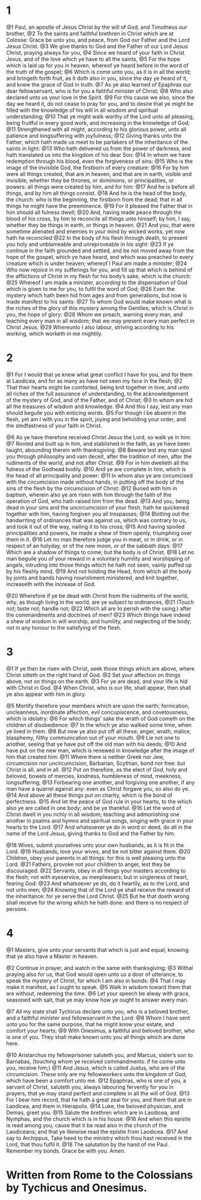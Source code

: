 # 1 
@1 Paul, an apostle of Jesus Christ by the will of God, and Timotheus our brother, 
@2 To the saints and faithful brethren in Christ which are at Colosse: Grace be unto you, and peace, from God our Father and the Lord Jesus Christ. 
@3 We give thanks to God and the Father of our Lord Jesus Christ, praying always for you, 
@4 Since we heard of your faith in Christ Jesus, and of the love which ye have to all the saints, 
@5 For the hope which is laid up for you in heaven, whereof ye heard before in the word of the truth of the gospel; 
@6 Which is come unto you, as it is in all the world; and bringeth forth fruit, as it doth also in you, since the day ye heard of it, and knew the grace of God in truth: 
@7 As ye also learned of Epaphras our dear fellowservant, who is for you a faithful minister of Christ; 
@8 Who also declared unto us your love in the Spirit. 
@9 For this cause we also, since the day we heard it, do not cease to pray for you, and to desire that ye might be filled with the knowledge of his will in all wisdom and spiritual understanding; 
@10 That ye might walk worthy of the Lord unto all pleasing, being fruitful in every good work, and increasing in the knowledge of God; 
@11 Strengthened with all might, according to his glorious power, unto all patience and longsuffering with joyfulness; 
@12 Giving thanks unto the Father, which hath made us meet to be partakers of the inheritance of the saints in light: 
@13 Who hath delivered us from the power of darkness, and hath translated us into the kingdom of his dear Son: 
@14 In whom we have redemption through his blood, even the forgiveness of sins: 
@15 Who is the image of the invisible God, the firstborn of every creature: 
@16 For by him were all things created, that are in heaven, and that are in earth, visible and invisible, whether they be thrones, or dominions, or principalities, or powers: all things were created by him, and for him: 
@17 And he is before all things, and by him all things consist. 
@18 And he is the head of the body, the church: who is the beginning, the firstborn from the dead; that in all things he might have the preeminence. 
@19 For it pleased the Father that in him should all fulness dwell; 
@20 And, having made peace through the blood of his cross, by him to reconcile all things unto himself; by him, I say, whether they be things in earth, or things in heaven. 
@21 And you, that were sometime alienated and enemies in your mind by wicked works, yet now hath he reconciled 
@22 In the body of his flesh through death, to present you holy and unblameable and unreproveable in his sight: 
@23 If ye continue in the faith grounded and settled, and be not moved away from the hope of the gospel, which ye have heard, and which was preached to every creature which is under heaven; whereof I Paul am made a minister; 
@24 Who now rejoice in my sufferings for you, and fill up that which is behind of the afflictions of Christ in my flesh for his body’s sake, which is the church: 
@25 Whereof I am made a minister, according to the dispensation of God which is given to me for you, to fulfil the word of God; 
@26 Even the mystery which hath been hid from ages and from generations, but now is made manifest to his saints: 
@27 To whom God would make known what is the riches of the glory of this mystery among the Gentiles; which is Christ in you, the hope of glory: 
@28 Whom we preach, warning every man, and teaching every man in all wisdom; that we may present every man perfect in Christ Jesus: 
@29 Whereunto I also labour, striving according to his working, which worketh in me mightily. 

# 2 
@1 For I would that ye knew what great conflict I have for you, and for them at Laodicea, and for as many as have not seen my face in the flesh; 
@2 That their hearts might be comforted, being knit together in love, and unto all riches of the full assurance of understanding, to the acknowledgement of the mystery of God, and of the Father, and of Christ; 
@3 In whom are hid all the treasures of wisdom and knowledge. 
@4 And this I say, lest any man should beguile you with enticing words. 
@5 For though I be absent in the flesh, yet am I with you in the spirit, joying and beholding your order, and the stedfastness of your faith in Christ. 

@6 As ye have therefore received Christ Jesus the Lord, so walk ye in him: 
@7 Rooted and built up in him, and stablished in the faith, as ye have been taught, abounding therein with thanksgiving. 
@8 Beware lest any man spoil you through philosophy and vain deceit, after the tradition of men, after the rudiments of the world, and not after Christ. 
@9 For in him dwelleth all the fulness of the Godhead bodily. 
@10 And ye are complete in him, which is the head of all principality and power: 
@11 In whom also ye are circumcised with the circumcision made without hands, in putting off the body of the sins of the flesh by the circumcision of Christ: 
@12 Buried with him in baptism, wherein also ye are risen with him through the faith of the operation of God, who hath raised him from the dead. 
@13 And you, being dead in your sins and the uncircumcision of your flesh, hath he quickened together with him, having forgiven you all trespasses; 
@14 Blotting out the handwriting of ordinances that was against us, which was contrary to us, and took it out of the way, nailing it to his cross; 
@15 And having spoiled principalities and powers, he made a shew of them openly, triumphing over them in it. 
@16 Let no man therefore judge you in meat, or in drink, or in respect of an holyday, or of the new moon, or of the sabbath days: 
@17 Which are a shadow of things to come; but the body is of Christ. 
@18 Let no man beguile you of your reward in a voluntary humility and worshipping of angels, intruding into those things which he hath not seen, vainly puffed up by his fleshly mind, 
@19 And not holding the Head, from which all the body by joints and bands having nourishment ministered, and knit together, increaseth with the increase of God. 

@20 Wherefore if ye be dead with Christ from the rudiments of the world, why, as though living in the world, are ye subject to ordinances, 
@21 (Touch not; taste not; handle not; 
@22 Which all are to perish with the using;) after the commandments and doctrines of men? 
@23 Which things have indeed a shew of wisdom in will worship, and humility, and neglecting of the body; not in any honour to the satisfying of the flesh. 

# 3 
@1 If ye then be risen with Christ, seek those things which are above, where Christ sitteth on the right hand of God. 
@2 Set your affection on things above, not on things on the earth. 
@3 For ye are dead, and your life is hid with Christ in God. 
@4 When Christ, who is our life, shall appear, then shall ye also appear with him in glory. 

@5 Mortify therefore your members which are upon the earth; fornication, uncleanness, inordinate affection, evil concupiscence, and covetousness, which is idolatry: 
@6 For which things’ sake the wrath of God cometh on the children of disobedience: 
@7 In the which ye also walked some time, when ye lived in them. 
@8 But now ye also put off all these; anger, wrath, malice, blasphemy, filthy communication out of your mouth. 
@9 Lie not one to another, seeing that ye have put off the old man with his deeds; 
@10 And have put on the new man, which is renewed in knowledge after the image of him that created him: 
@11 Where there is neither Greek nor Jew, circumcision nor uncircumcision, Barbarian, Scythian, bond nor free: but Christ is all, and in all. 
@12 Put on therefore, as the elect of God, holy and beloved, bowels of mercies, kindness, humbleness of mind, meekness, longsuffering; 
@13 Forbearing one another, and forgiving one another, if any man have a quarrel against any: even as Christ forgave you, so also do ye. 
@14 And above all these things put on charity, which is the bond of perfectness. 
@15 And let the peace of God rule in your hearts, to the which also ye are called in one body; and be ye thankful. 
@16 Let the word of Christ dwell in you richly in all wisdom; teaching and admonishing one another in psalms and hymns and spiritual songs, singing with grace in your hearts to the Lord. 
@17 And whatsoever ye do in word or deed, do all in the name of the Lord Jesus, giving thanks to God and the Father by him. 

@18 Wives, submit yourselves unto your own husbands, as it is fit in the Lord. 
@19 Husbands, love your wives, and be not bitter against them. 
@20 Children, obey your parents in all things: for this is well pleasing unto the Lord. 
@21 Fathers, provoke not your children to anger, lest they be discouraged. 
@22 Servants, obey in all things your masters according to the flesh; not with eyeservice, as menpleasers; but in singleness of heart, fearing God: 
@23 And whatsoever ye do, do it heartily, as to the Lord, and not unto men; 
@24 Knowing that of the Lord ye shall receive the reward of the inheritance: for ye serve the Lord Christ. 
@25 But he that doeth wrong shall receive for the wrong which he hath done: and there is no respect of persons. 

# 4 
@1 Masters, give unto your servants that which is just and equal; knowing that ye also have a Master in heaven. 

@2 Continue in prayer, and watch in the same with thanksgiving; 
@3 Withal praying also for us, that God would open unto us a door of utterance, to speak the mystery of Christ, for which I am also in bonds: 
@4 That I may make it manifest, as I ought to speak. 
@5 Walk in wisdom toward them that are without, redeeming the time. 
@6 Let your speech be alway with grace, seasoned with salt, that ye may know how ye ought to answer every man. 

@7 All my state shall Tychicus declare unto you, who is a beloved brother, and a faithful minister and fellowservant in the Lord: 
@8 Whom I have sent unto you for the same purpose, that he might know your estate, and comfort your hearts; 
@9 With Onesimus, a faithful and beloved brother, who is one of you. They shall make known unto you all things which are done here. 

@10 Aristarchus my fellowprisoner saluteth you, and Marcus, sister’s son to Barnabas, (touching whom ye received commandments: if he come unto you, receive him;) 
@11 And Jesus, which is called Justus, who are of the circumcision. These only are my fellowworkers unto the kingdom of God, which have been a comfort unto me. 
@12 Epaphras, who is one of you, a servant of Christ, saluteth you, always labouring fervently for you in prayers, that ye may stand perfect and complete in all the will of God. 
@13 For I bear him record, that he hath a great zeal for you, and them that are in Laodicea, and them in Hierapolis. 
@14 Luke, the beloved physician, and Demas, greet you. 
@15 Salute the brethren which are in Laodicea, and Nymphas, and the church which is in his house. 
@16 And when this epistle is read among you, cause that it be read also in the church of the Laodiceans; and that ye likewise read the epistle from Laodicea. 
@17 And say to Archippus, Take heed to the ministry which thou hast received in the Lord, that thou fulfil it. 
@18 The salutation by the hand of me Paul. Remember my bonds. Grace be with you. Amen. 
#
# Written from Rome to the Colossians by Tychicus and Onesimus.
